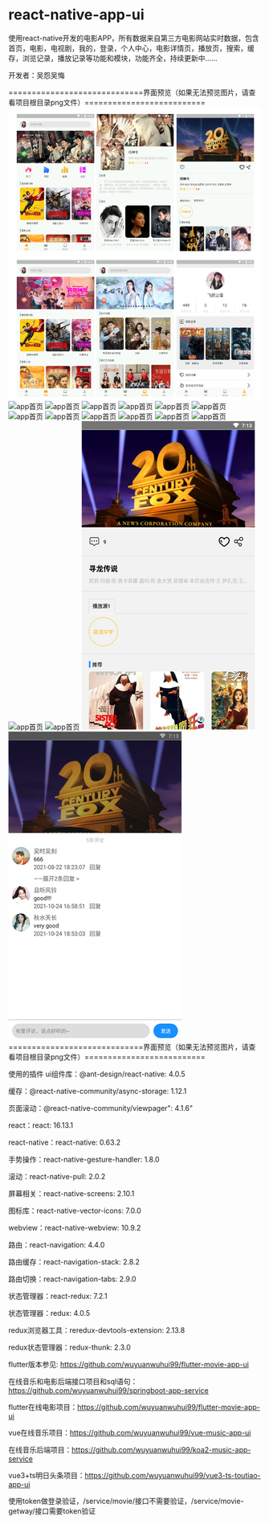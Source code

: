 # react-native-app-ui
使用react-native开发的电影APP，所有数据来自第三方电影网站实时数据，包含首页，电影，电视剧，我的，登录，个人中心，电影详情页，播放页，搜索，缓存，浏览记录，播放记录等功能和模块，功能齐全，持续更新中......

开发者：吴怨吴悔

=============================界面预览（如果无法预览图片，请查看项目根目录png文件）==========================
![app整体预览](https://github.com/wuyuanwuhui99/react-native-app-ui/raw/main/%E7%94%B5%E5%BD%B1app%E6%95%B4%E4%BD%93%E9%A2%84%E8%A7%88.jpg)
![app首页](https://github.com/wuyuanwuhui99/react-native-app-ui/raw/main/movie1.png)
![app首页](https://github.com/wuyuanwuhui99/react-native-app-ui/raw/main/movie2.png)
![app首页](https://github.com/wuyuanwuhui99/react-native-app-ui/raw/main/movie3.png)
![app首页](https://github.com/wuyuanwuhui99/react-native-app-ui/raw/main/movie4.png)
![app首页](https://github.com/wuyuanwuhui99/react-native-app-ui/raw/main/movie5.png)
![app首页](https://github.com/wuyuanwuhui99/react-native-app-ui/raw/main/movie6.png)
![app首页](https://github.com/wuyuanwuhui99/react-native-app-ui/raw/main/movie7.png)
![app首页](https://github.com/wuyuanwuhui99/react-native-app-ui/raw/main/movie8.png)
![app首页](https://github.com/wuyuanwuhui99/react-native-app-ui/raw/main/movie9.png)
![app首页](https://github.com/wuyuanwuhui99/react-native-app-ui/raw/main/movie10.png)
![app首页](https://github.com/wuyuanwuhui99/react-native-app-ui/raw/main/movie11.png)
![app首页](https://github.com/wuyuanwuhui99/react-native-app-ui/raw/main/movie12.png)
![app首页](https://github.com/wuyuanwuhui99/react-native-app-ui/raw/main/movie13.png)
![app首页](https://github.com/wuyuanwuhui99/react-native-app-ui/raw/main/movie14.png)
![app首页](https://github.com/wuyuanwuhui99/react-native-app-ui/raw/main/movie15.png)
![app首页](https://github.com/wuyuanwuhui99/react-native-app-ui/raw/main/movie16.png)
=============================界面预览（如果无法预览图片，请查看项目根目录png文件）==========================

使用的插件
ui组件库：@ant-design/react-native: 4.0.5

缓存：@react-native-community/async-storage: 1.12.1

页面滚动：@react-native-community/viewpager": 4.1.6"

react：react: 16.13.1

react-native：react-native: 0.63.2

手势操作：react-native-gesture-handler: 1.8.0

滚动：react-native-pull: 2.0.2

屏幕相关：react-native-screens: 2.10.1

图标库：react-native-vector-icons: 7.0.0

webview：react-native-webview: 10.9.2

路由：react-navigation: 4.4.0

路由缓存：react-navigation-stack: 2.8.2

路由切换：react-navigation-tabs: 2.9.0

状态管理器：react-redux: 7.2.1

状态管理器：redux: 4.0.5

redux浏览器工具：reredux-devtools-extension: 2.13.8

redux状态管理器：redux-thunk: 2.3.0



flutter版本参见: https://github.com/wuyuanwuhui99/flutter-movie-app-ui

在线音乐和电影后端接口项目和sql语句：https://github.com/wuyuanwuhui99/springboot-app-service

flutter在线电影项目：https://github.com/wuyuanwuhui99/flutter-movie-app-ui

vue在线音乐项目：https://github.com/wuyuanwuhui99/vue-music-app-ui

在线音乐后端项目：https://github.com/wuyuanwuhui99/koa2-music-app-service

vue3+ts明日头条项目：https://github.com/wuyuanwuhui99/vue3-ts-toutiao-app-ui

使用token做登录验证，/service/movie/接口不需要验证，/service/movie-getway/接口需要token验证
